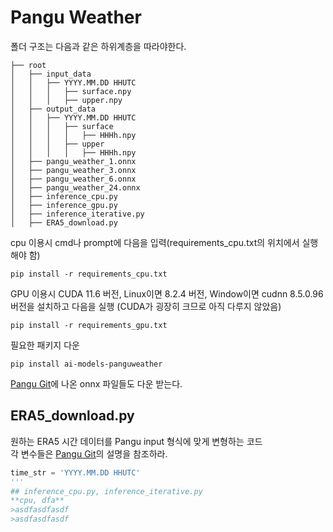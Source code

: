 # Pangu Weather
폴더 구조는 다음과 같은 하위계층을 따라야한다.
```
├── root
│   ├── input_data
│   │   ├── YYYY.MM.DD HHUTC
│   │   │   ├── surface.npy
│   │   │   ├── upper.npy
│   ├── output_data
│   │   ├── YYYY.MM.DD HHUTC
│   │   │   ├── surface
│   │   │   │   ├── HHHh.npy
│   │   │   ├── upper
│   │   │   │   ├── HHHh.npy
│   ├── pangu_weather_1.onnx
│   ├── pangu_weather_3.onnx
│   ├── pangu_weather_6.onnx
│   ├── pangu_weather_24.onnx
│   ├── inference_cpu.py
│   ├── inference_gpu.py
│   ├── inference_iterative.py
│   ├── ERA5_download.py
```

cpu 이용시 cmd나 prompt에 다음을 입력(requirements_cpu.txt의 위치에서 실행해야 함)
```
pip install -r requirements_cpu.txt
```

GPU 이용시 CUDA 11.6 버전, Linux이면 8.2.4 버전, Window이면 cudnn 8.5.0.96 버전을 설치하고 다음을 실행
(CUDA가 굉장히 크므로 아직 다루지 않았음)
```
pip install -r requirements_gpu.txt
```

필요한 패키지 다운
```
pip install ai-models-panguweather
```

[Pangu Git](https://github.com/198808xc/Pangu-Weather?tab=readme-ov-file#downloading-trained-models)에 나온 onnx 파일들도 다운 받는다.

## ERA5_download.py
원하는 ERA5 시간 데이터를 Pangu input 형식에 맞게 변형하는 코드 
<br/> 각 변수들은 [Pangu Git](https://github.com/198808xc/Pangu-Weather?tab=readme-ov-file#downloading-trained-models)의 설명을 참조하라.
```python
time_str = 'YYYY.MM.DD HHUTC'
'''
## inference_cpu.py, inference_iterative.py
**cpu, dfa**
>asdfasdfasdf
>asdfasdfasdf


